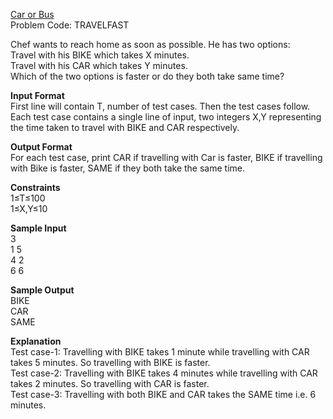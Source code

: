[Car or Bus](https://www.codechef.com/problems/TRAVELFAST)  
Problem Code: TRAVELFAST

Chef wants to reach home as soon as possible. He has two options:  
Travel with his BIKE which takes X minutes.  
Travel with his CAR which takes Y minutes.  
Which of the two options is faster or do they both take same time?

**Input Format**  
First line will contain T, number of test cases. Then the test cases follow.  
Each test case contains a single line of input, two integers X,Y representing the time taken to travel with BIKE and CAR respectively.

**Output Format**  
For each test case, print CAR if travelling with Car is faster, BIKE if travelling with Bike is faster, SAME if they both take the same time.

**Constraints**  
1≤T≤100  
1≤X,Y≤10  

**Sample Input**   
3  
1 5  
4 2  
6 6  

**Sample Output**   
BIKE  
CAR  
SAME  

**Explanation**  
Test case-1: Travelling with BIKE takes 1 minute while travelling with CAR takes 5 minutes. So travelling with BIKE is faster.  
Test case-2: Travelling with BIKE takes 4 minutes while travelling with CAR takes 2 minutes. So travelling with CAR is faster.  
Test case-3: Travelling with both BIKE and CAR takes the SAME time i.e. 6 minutes.
